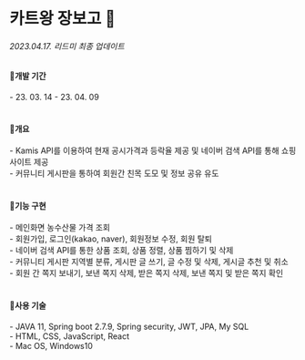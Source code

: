 # 카트왕 장보고 🛒

<h6>2023.04.17. 리드미 최종 업데이트</h6>
<h4>📌개발 기간</h4>
- 23. 03. 14 - 23. 04. 09</br>
</br>
<h4>📌개요</h4>
- Kamis API를 이용하여 현재 공시가격과 등락율 제공 및 네이버 검색 API를 통해 쇼핑 사이트 제공</br>
- 커뮤니티 게시판을 통하여 회원간 친목 도모 및 정보 공유 유도</br>
</br>
<h4>📌기능 구현</h4>
- 메인화면 농수산물 가격 조회</br>
- 회원가입, 로그인(kakao, naver), 회원정보 수정, 회원 탈퇴</br>
- 네이버 검색 API를 통한 상품 조회, 상품 정렬, 상품 찜하기 및 삭제</br>
- 커뮤니티 게시판 지역별 분류, 게시판 글 쓰기, 글 수정 및 삭제, 게시글 추천 및 취소</br>
- 회원 간 쪽지 보내기, 보낸 쪽지 삭제, 받은 쪽지 삭제, 보낸 쪽지 및 받은 쪽지 확인</br>
</br>
<h4>📌사용 기술</h4>
- JAVA 11, Spring boot 2.7.9, Spring security, JWT, JPA, My SQL</br>
- HTML, CSS, JavaScript, React</br>
- Mac OS, Windows10</br>

